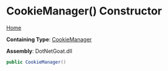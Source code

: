 # CookieManager\(\) Constructor

[Home](../../../../../../README.md)

**Containing Type**: [CookieManager](../README.md)

**Assembly**: DotNetGoat\.dll

```csharp
public CookieManager()
```


